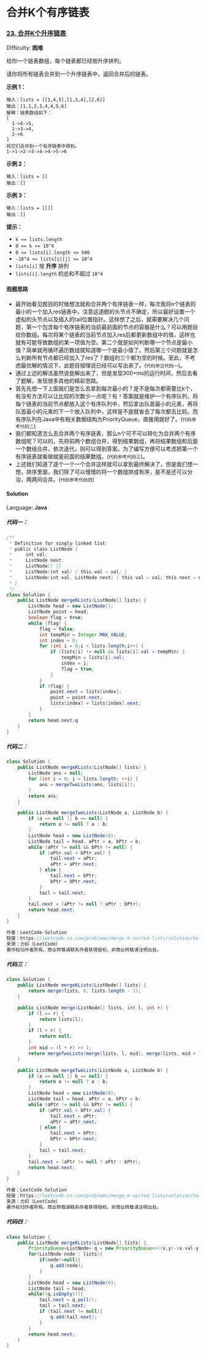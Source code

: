 # 合并K个有序链表


### [23\. 合并K个升序链表](https://leetcode-cn.com/problems/merge-k-sorted-lists/)

Difficulty: **困难**


给你一个链表数组，每个链表都已经按升序排列。

请你将所有链表合并到一个升序链表中，返回合并后的链表。

**示例 1：**

```
输入：lists = [[1,4,5],[1,3,4],[2,6]]
输出：[1,1,2,3,4,4,5,6]
解释：链表数组如下：
[
  1->4->5,
  1->3->4,
  2->6
]
将它们合并到一个有序链表中得到。
1->1->2->3->4->4->5->6
```

**示例 2：**

```
输入：lists = []
输出：[]
```

**示例 3：**

```
输入：lists = [[]]
输出：[]
```

**提示：**

*   `k == lists.length`
*   `0 <= k <= 10^4`
*   `0 <= lists[i].length <= 500`
*   `-10^4 <= lists[i][j] <= 10^4`
*   `lists[i]` 按 **升序** 排列
*   `lists[i].length` 的总和不超过 `10^4`

#### 观题思路

- 最开始看见题目的时候想法就和合并两个有序链表一样，每次我将n个链表的最小的一个加入res链表中，注意这道题的头节点不确定，所以最好设置一个虚拟的头节点以及插入的tail位置指针。这样想了之后，就需要解决几个问题，第一个包含每个有序链表的当前最前面的节点的容器是什么？可以用题目给你数组，每次将某个链表的当前节点加入res后都更新数组中的值，这样也就有可能导致数组的某一项值为空。第二个就是如何判断哪一个节点是最小值？简单就用循环遍历数组就知道哪一个是最小值了。然后第三个问题就是怎么判断所有节点都已经加入了res了？数组的三个都为空的时候。至此，不考虑最优解的情况下，此题目按理说已经可以写出来了。(`代码参见代码一`)。
- 通过上述的解法虽然说是解出来了，但是发现300+ms的运行时间，然后去看了题解，发现很多其他的精彩思路。
- 首先先想一下上面我们是怎么去拿到每次最小的？是不是每次都需要比k个，有没有方法可以让比较的次数少一点呢？有！答案就是维护一个有序队列，将每个链表的当前节点都放入这个有序队列中，然后拿出队首最小的元素，再将队首最小的元素的下一个放入队列中，这样是不是就省去了每次都去比较。而有序队列在Java中有相关数据结构为PriorityQueue，直接用就好了。(`代码参考代码二`)
- 我们都知道怎么去合并两个有序链表，那么n个可不可以转化为合并两个有序数组呢？可以的，先将前两个数组合并，得到结果数组，再将结果数组和后面一个数组合并，依次迭代，则可以得到答案。为了编写方便可以考虑把第一个有序链表就看做就是前面的结果数组。(`代码参考代码三`)。
- 上述我们知道了逐个一个一个合并这样就可以拿到最终解决了，但是我们想一想，排序里面，我们除了可以慢慢的将一个数组排成有序，是不是还可以分治，两两间合并。(`代码参考代码四`)

#### Solution

Language: **Java**

##### 代码一：

```Java
/**
 * Definition for singly-linked list.
 * public class ListNode {
 *     int val;
 *     ListNode next;
 *     ListNode() {}
 *     ListNode(int val) { this.val = val; }
 *     ListNode(int val, ListNode next) { this.val = val; this.next = next; }
 * }
 */
class Solution {
    public ListNode mergeKLists(ListNode[] lists) {
        ListNode head = new ListNode();
        ListNode point = head;
        boolean flag = true;
        while (flag) {
            flag = false;
            int tempMin = Integer.MAX_VALUE;
            int index = 0;
            for (int i = 0;i < lists.length;i++) {
                if (lists[i] != null && lists[i].val < tempMin) {
                    tempMin = lists[i].val;
                    index = i;
                    flag = true;
                }
            }
            if (flag) {
                point.next = lists[index];
                point = point.next;
                lists[index] = lists[index].next;
            }
        }
        return head.next;q
    }
}
```

##### 代码二：

```java
class Solution {
    public ListNode mergeKLists(ListNode[] lists) {
        ListNode ans = null;
        for (int i = 0; i < lists.length; ++i) {
            ans = mergeTwoLists(ans, lists[i]);
        }
        return ans;
    }

    public ListNode mergeTwoLists(ListNode a, ListNode b) {
        if (a == null || b == null) {
            return a != null ? a : b;
        }
        ListNode head = new ListNode(0);
        ListNode tail = head, aPtr = a, bPtr = b;
        while (aPtr != null && bPtr != null) {
            if (aPtr.val < bPtr.val) {
                tail.next = aPtr;
                aPtr = aPtr.next;
            } else {
                tail.next = bPtr;
                bPtr = bPtr.next;
            }
            tail = tail.next;
        }
        tail.next = (aPtr != null ? aPtr : bPtr);
        return head.next;
    }
}

作者：LeetCode-Solution
链接：https://leetcode-cn.com/problems/merge-k-sorted-lists/solution/he-bing-kge-pai-xu-lian-biao-by-leetcode-solutio-2/
来源：力扣（LeetCode）
著作权归作者所有。商业转载请联系作者获得授权，非商业转载请注明出处。
```

##### 代码三：

```Java
class Solution {
    public ListNode mergeKLists(ListNode[] lists) {
        return merge(lists, 0, lists.length - 1);
    }

    public ListNode merge(ListNode[] lists, int l, int r) {
        if (l == r) {
            return lists[l];
        }
        if (l > r) {
            return null;
        }
        int mid = (l + r) >> 1;
        return mergeTwoLists(merge(lists, l, mid), merge(lists, mid + 1, r));
    }

    public ListNode mergeTwoLists(ListNode a, ListNode b) {
        if (a == null || b == null) {
            return a != null ? a : b;
        }
        ListNode head = new ListNode(0);
        ListNode tail = head, aPtr = a, bPtr = b;
        while (aPtr != null && bPtr != null) {
            if (aPtr.val < bPtr.val) {
                tail.next = aPtr;
                aPtr = aPtr.next;
            } else {
                tail.next = bPtr;
                bPtr = bPtr.next;
            }
            tail = tail.next;
        }
        tail.next = (aPtr != null ? aPtr : bPtr);
        return head.next;
    }
}

作者：LeetCode-Solution
链接：https://leetcode-cn.com/problems/merge-k-sorted-lists/solution/he-bing-kge-pai-xu-lian-biao-by-leetcode-solutio-2/
来源：力扣（LeetCode）
著作权归作者所有。商业转载请联系作者获得授权，非商业转载请注明出处。
```

##### 代码四：

```java
class Solution {
    public ListNode mergeKLists(ListNode[] lists) {
        PriorityQueue<ListNode> q = new PriorityQueue<>((x,y)->x.val-y.val);
        for(ListNode node : lists){
            if(node!=null){
                q.add(node);
            }
        }
        ListNode head = new ListNode(0);
        ListNode tail = head;
        while(!q.isEmpty()){
            tail.next = q.poll();
            tail = tail.next;
            if (tail.next != null){
                q.add(tail.next);
            }
        }
        return head.next;
    }
}
```


